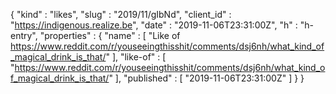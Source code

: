 {
  "kind" : "likes",
  "slug" : "2019/11/gIbNd",
  "client_id" : "https://indigenous.realize.be",
  "date" : "2019-11-06T23:31:00Z",
  "h" : "h-entry",
  "properties" : {
    "name" : [ "Like of https://www.reddit.com/r/youseeingthisshit/comments/dsj6nh/what_kind_of_magical_drink_is_that/" ],
    "like-of" : [ "https://www.reddit.com/r/youseeingthisshit/comments/dsj6nh/what_kind_of_magical_drink_is_that/" ],
    "published" : [ "2019-11-06T23:31:00Z" ]
  }
}
